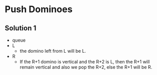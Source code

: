 # Push Dominoes

## Solution 1

- queue
- L
  - the domino left from L will be L.
- R
  - If the R+1 domino is vertical and the R+2 is L, then the R+1 will remain vertical and also we pop the R+2, else the R+1 will be R.